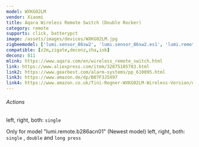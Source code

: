 ```yaml
---
model: WXKG02LM
vendor: Xiaomi
title: Aqara Wireless Remote Switch (Double Rocker)
category: remote
supports: click, batterypct
image: /assets/images/devices/WXKG02LM.jpg
zigbeemodel: ['lumi.sensor_86sw2', 'lumi.sensor_86sw2.es1', 'lumi.remote.b286acn01']
compatible: [z2m,zigate,deconz,zha,iob]
deconz: 811
mlink: https://www.aqara.com/en/wireless_remote_switch.html
link: https://www.aliexpress.com/item/32875105783.html
link2: https://www.gearbest.com/alarm-systems/pp_610095.html
link3: https://www.amazon.de/dp/B07F3J5X97
link4: https://www.amazon.co.uk/Tini-Regner-WXKG02LM-Wireless-Version/dp/B07CQWVGJL
---
```

###### Actions
left, right, both: `single` 

Only for model "lumi.remote.b286acn01" (Newest model)
left, right, both: `single` , `double` and `long press`
